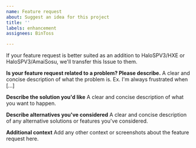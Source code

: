 ```yaml
---
name: Feature request
about: Suggest an idea for this project
title: ''
labels: enhancement
assignees: BinToss

---
```


If your feature request is better suited as an addition to HaloSPV3/HXE or HaloSPV3/AmaiSosu, we'll transfer this Issue to them.

**Is your feature request related to a problem? Please describe.**
A clear and concise description of what the problem is. Ex. I'm always frustrated when [...]

**Describe the solution you'd like**
A clear and concise description of what you want to happen.

**Describe alternatives you've considered**
A clear and concise description of any alternative solutions or features you've considered.

**Additional context**
Add any other context or screenshots about the feature request here.
